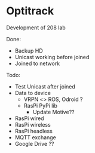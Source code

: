 # Optitrack
Development of 208 lab

Done:
- Backup HD
- Unicast working before joined
- Joined to network

Todo:
- Test Unicast after joined
- Data to device
    - VRPN <> ROS, Odroid ?
    - RasPi PyPi lib
        - Update Motive??
- RasPi wired
- RasPi wireless
- RasPi headless
- MQTT exchange
- Google Drive ??

      
